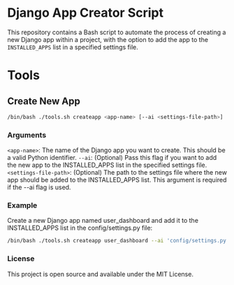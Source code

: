 # Django App Creator Script

This repository contains a Bash script to automate the process of creating a new Django app within a project, with the option to add the app to the `INSTALLED_APPS` list in a specified settings file.

# Tools

## Create New App

```bash
/bin/bash ./tools.sh createapp <app-name> [--ai <settings-file-path>]
```

### Arguments

`<app-name>`: The name of the Django app you want to create. This should be a valid Python identifier.
`--ai`: (Optional) Pass this flag if you want to add the new app to the INSTALLED_APPS list in the specified settings file.
`<settings-file-path>`: (Optional) The path to the settings file where the new app should be added to the INSTALLED_APPS list. This argument is required if the --ai flag is used.

### Example

Create a new Django app named user_dashboard and add it to the INSTALLED_APPS list in the config/settings.py file:

```bash
/bin/bash ./tools.sh createapp user_dashboard --ai 'config/settings.py'
```

### License

This project is open source and available under the MIT License.

